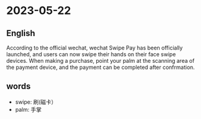 # 2023-05-22

## English
According to the official wechat, wechat
Swipe Pay has been officially launched,
and users can now swipe their hands on
their face swipe devices. When making a
purchase, point your palm at the scanning
area of the payment device, and the
payment can be completed after confrmation.


## words
* swipe: 刷(磁卡）
* palm: 手掌
